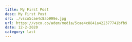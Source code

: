 ```yaml
---
title: My First Post
desc: My First Post
src: ./vsco5cae4c8ab999e.jpg
url: https://vsco.co/adem/media/5cae4c8841a422377741bfb9
date: 12-2-2020
category: last
---
```

